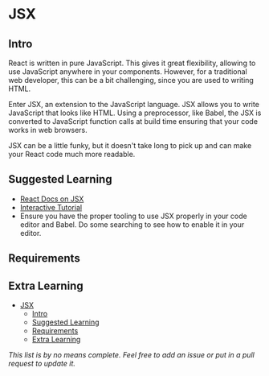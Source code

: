 # JSX

## Intro

React is written in pure JavaScript. This gives it great flexibility, allowing to use JavaScript anywhere in your components. However, for a traditional web developer, this can be a bit challenging, since you are used to writing HTML.

Enter JSX, an extension to the JavaScript language. JSX allows you to write JavaScript that looks like HTML. Using a preprocessor, like Babel, the JSX is converted to JavaScript function calls at build time ensuring that your code works in web browsers.

JSX can be a little funky, but it doesn't take long to pick up and can make your React code much more readable. 

## Suggested Learning

- [React Docs on JSX](https://facebook.github.io/react/docs/introducing-jsx.html)
- [Interactive Tutorial](http://blog.klipse.tech//javascript/2016/12/14/jsx.html)
- Ensure you have the proper tooling to use JSX properly in your code editor and Babel. Do some searching to see how to enable it in your editor.


## Requirements

## Extra Learning

- [JSX](#jsx)
  - [Intro](#intro)
  - [Suggested Learning](#suggested-learning)
  - [Requirements](#requirements)
  - [Extra Learning](#extra-learning)

*This list is by no means complete. Feel free to add an issue or put in a pull request to update it.*
